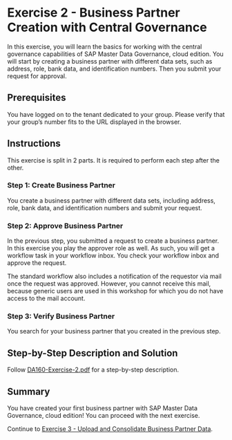 # Exercise 2 - Business Partner Creation with Central Governance

In this exercise, you will learn the basics for working with the central governance capabilities of SAP Master Data Governance, cloud edition. You will start by creating a business partner with different data sets, such as address, role, bank data, and identification numbers. Then you submit your request for approval.

## Prerequisites

You have logged on to the tenant dedicated to your group. Please verify that your group’s number fits to the URL displayed in the browser.

## Instructions

This exercise is split in 2 parts. It is required to perform each step after the other.

### Step 1: Create Business Partner

You create a business partner with different data sets, including address, role, bank data, and identification numbers and submit your request.

### Step 2: Approve Business Partner

In the previous step, you submitted a request to create a business partner. In this exercise you play the approver role as well. As such, you will get a workflow task in your workflow inbox. You check your workflow inbox and approve the request.

The standard workflow also includes a notification of the requestor via mail once the request was approved. However, you cannot receive this mail, because generic users are used in this workshop for which you do not have access to the mail account.

### Step 3: Verify Business Partner

You search for your business partner that you created in the previous step.

## Step-by-Step Description and Solution

Follow [DA160-Exercise-2.pdf](./supplements/DA160-Exercise-2.pdf) for a step-by-step description.

## Summary

You have created your first business partner with SAP Master Data Governance, cloud edition! You can proceed with the next exercise.

Continue to [Exercise 3 - Upload and Consolidate Business Partner Data](exercises/ex3/).

